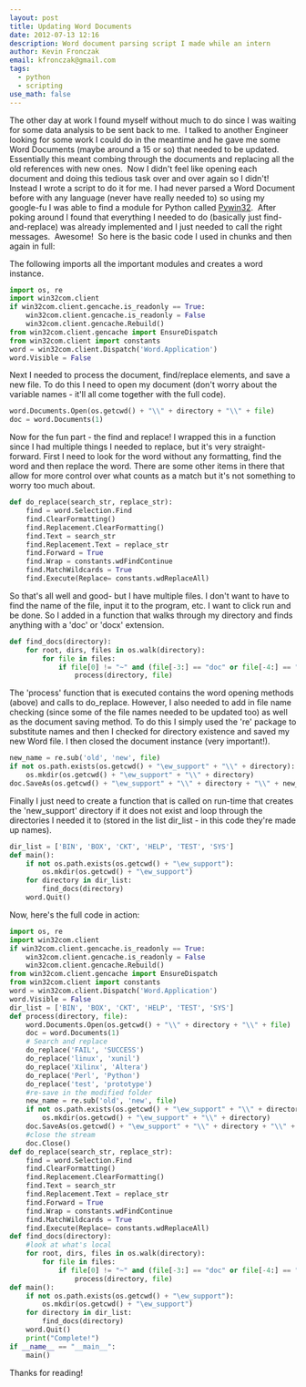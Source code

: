 ```yaml
---
layout: post
title: Updating Word Documents
date: 2012-07-13 12:16
description: Word document parsing script I made while an intern
author: Kevin Fronczak
email: kfronczak@gmail.com
tags:
  - python
  - scripting
use_math: false
---
```


The other day at work I found myself without much to do since I was waiting for some data analysis to be sent back to me.  I talked to another Engineer looking for some work I could do in the meantime and he gave me some Word Documents (maybe around a 15 or so) that needed to be updated.  Essentially this meant combing through the documents and replacing all the old references with new ones.  Now I didn't feel like opening each document and doing this tedious task over and over again so I didn't!  Instead I wrote a script to do it for me.
I had never parsed a Word Document before with any language (never have really needed to) so using my google-fu I was able to find a module for Python called <a href="http://sourceforge.net/projects/pywin32/">Pywin32</a>.  After poking around I found that everything I needed to do (basically just find-and-replace) was already implemented and I just needed to call the right messages.  Awesome!  So here is the basic code I used in chunks and then again in full:
<div>The following imports all the important modules and creates a word instance.

```python
import os, re
import win32com.client
if win32com.client.gencache.is_readonly == True:
    win32com.client.gencache.is_readonly = False
    win32com.client.gencache.Rebuild()
from win32com.client.gencache import EnsureDispatch
from win32com.client import constants
word = win32com.client.Dispatch('Word.Application')
word.Visible = False
```

</div>
Next I needed to process the document, find/replace elements, and save a new file. To do this I need to open my document (don't worry about the variable names - it'll all come together with the full code).

```python
word.Documents.Open(os.getcwd() + "\\" + directory + "\\" + file)
doc = word.Documents(1)
```

Now for the fun part - the find and replace! I wrapped this in a function since I had multiple things I needed to replace, but it's very straight-forward. First I need to look for the word without any formatting, find the word and then replace the word. There are some other items in there that allow for more control over what counts as a match but it's not something to worry too much about.

```python
def do_replace(search_str, replace_str):
    find = word.Selection.Find
    find.ClearFormatting()
    find.Replacement.ClearFormatting()
    find.Text = search_str
    find.Replacement.Text = replace_str
    find.Forward = True
    find.Wrap = constants.wdFindContinue
    find.MatchWildcards = True
    find.Execute(Replace= constants.wdReplaceAll)
```


So that's all well and good- but I have multiple files. I don't want to have to find the name of the file, input it to the program, etc. I want to click run and be done. So I added in a function that walks through my directory and finds anything with a 'doc' or 'docx' extension.

```python
def find_docs(directory):
    for root, dirs, files in os.walk(directory):
        for file in files:
            if file[0] != "~" and (file[-3:] == "doc" or file[-4:] == "docx"):
                process(directory, file)
```

The 'process' function that is executed contains the word opening methods (above) and calls to do_replace. However, I also needed to add in file name checking (since some of the file names needed to be updated too) as well as the document saving method. To do this I simply used the 're' package to substitute names and then I checked for directory existence and saved my new Word file. I then closed the document instance (very important!).

```python
new_name = re.sub('old', 'new', file)
if not os.path.exists(os.getcwd() + "\ew_support" + "\\" + directory):
    os.mkdir(os.getcwd() + "\ew_support" + "\\" + directory)
doc.SaveAs(os.getcwd() + "\ew_support" + "\\" + directory + "\\" + new_name)
```

Finally I just need to create a function that is called on run-time that creates the 'new_support' directory if it does not exist and loop through the directories I needed it to (stored in the list dir_list - in this code they're made up names).

```python
dir_list = ['BIN', 'BOX', 'CKT', 'HELP', 'TEST', 'SYS']
def main():
    if not os.path.exists(os.getcwd() + "\ew_support"):
        os.mkdir(os.getcwd() + "\ew_support")
    for directory in dir_list:
        find_docs(directory)
    word.Quit()
```

Now, here's the full code in action:

```python
import os, re
import win32com.client
if win32com.client.gencache.is_readonly == True:
    win32com.client.gencache.is_readonly = False
    win32com.client.gencache.Rebuild()
from win32com.client.gencache import EnsureDispatch
from win32com.client import constants
word = win32com.client.Dispatch('Word.Application')
word.Visible = False
dir_list = ['BIN', 'BOX', 'CKT', 'HELP', 'TEST', 'SYS']
def process(directory, file):
    word.Documents.Open(os.getcwd() + "\\" + directory + "\\" + file)
    doc = word.Documents(1)
    # Search and replace
    do_replace('FAIL', 'SUCCESS')
    do_replace('linux', 'xunil')
    do_replace('Xilinx', 'Altera')
    do_replace('Perl', 'Python')
    do_replace('test', 'prototype')
    #re-save in the modified folder
    new_name = re.sub('old', 'new', file)
    if not os.path.exists(os.getcwd() + "\ew_support" + "\\" + directory):
        os.mkdir(os.getcwd() + "\ew_support" + "\\" + directory)
    doc.SaveAs(os.getcwd() + "\ew_support" + "\\" + directory + "\\" + new_name)
    #close the stream
    doc.Close()
def do_replace(search_str, replace_str):
    find = word.Selection.Find
    find.ClearFormatting()
    find.Replacement.ClearFormatting()
    find.Text = search_str
    find.Replacement.Text = replace_str
    find.Forward = True
    find.Wrap = constants.wdFindContinue
    find.MatchWildcards = True
    find.Execute(Replace= constants.wdReplaceAll)
def find_docs(directory):
    #look at what's local
    for root, dirs, files in os.walk(directory):
        for file in files:
            if file[0] != "~" and (file[-3:] == "doc" or file[-4:] == "docx"):
                process(directory, file)
def main():
    if not os.path.exists(os.getcwd() + "\ew_support"):
        os.mkdir(os.getcwd() + "\ew_support")
    for directory in dir_list:
        find_docs(directory)
    word.Quit()
    print("Complete!")
if __name__ == "__main__":
    main()
```

Thanks for reading!
